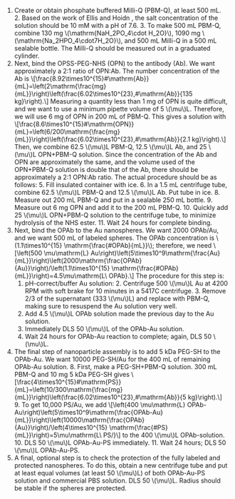 1. Create or obtain phosphate buffered Milli-Q (PBM-Q), at least 500 mL.
	2. Based on the work of Ellis and Hoidn [](#hoidnellis), the salt concentration of the solution should be 10 mM with a pH of 7.6.
	3. To make 500 mL PBM-Q, combine 130 mg \\(\mathrm{NaH_2PO_4\cdot H_2O}\\), 1090 mg \\(\mathrm{Na_2HPO_4\cdot7H_2O}\\), and 500 mL Milli-Q in a 500 mL sealable bottle. The Milli-Q should be measured out in a graduated cylinder.
4. Next, bind the OPSS-PEG-NHS (OPN) to the antibody (Ab). We want approximately a 2:1 ratio of OPN:Ab. The number concentration of the Ab is \\[\frac{8.92\times10^{15}\#\mathrm{Ab}}{mL}=\left(2\mathrm{\frac{mg}{mL}}\right)\left(\frac{6.02\times10^{23}\,\#\mathrm{Ab}}{135 kg}\right).\\]
	Measuring a quantity less than 1 mg of OPN is quite difficult, and we want to use a minimum pipette volume of 5 \\(\mu\\)L. Therefore, we will use 6 mg of OPN in 200 mL of PBM-Q. This gives a solution with 
\\[\frac{8.6\times10^{15}\#\mathrm{OPN}}{mL}=\left(6/200\mathrm{\frac{mg}{mL}}\right)\left(\frac{6.02\times10^{23}\,\#\mathrm{Ab}}{2.1 kg}\right).\\]
Then, we combine 62.5 \\(\mu\\)L PBM-Q, 12.5 \\(\mu\\)L Ab, and 25 \\(\mu\\)L OPN+PBM-Q solution. Since the concentration of the Ab and OPN are approximately the same, and the volume used of the OPN+PBM-Q solution is double that of the Ab, there should be approximately a 2:1 OPN:Ab ratio. The actual procedure should be as follows:
	5. Fill insulated container with ice.
	6. In a 1.5 mL centrifuge tube, combine 62.5 \\(\mu\\)L PBM-Q and 12.5 \\(\mu\\)L Ab. Put tube in ice.
	8. Measure out 200 mL PBM-Q and put in a sealable 250 mL bottle.
	9. Measure out 6 mg OPN and add it to the 200 mL PBM-Q.
	10. Quickly add 25 \\(\mu\\)L OPN+PBM-Q solution to the centrifuge tube, to minimize hydrolysis of the NHS ester.
	11. Wait 24 hours for complete binding.
12. Next, bind the OPAb to the Au nanospheres. We want 2000 OPAb/Au, and we want 500 mL of labeled spheres. The OPAb concentration is \\(1.1\times10^{15} \mathrm{\frac{\#OPAb}{mL}}\\); therefore, we need 
\\[\left(500 \mu\mathrm{L} Au\right)\left(5\times10^9\mathrm{\frac{Au}{mL}}\right)\left(2000\mathrm{\frac{OPAb}{Au}}\right)/\left(1.1\times10^{15} \mathrm{\frac{\#OPAb}{mL}}\right)=4.5\mu\mathrm{L\ OPAb}.\\] The procedure for this step is:
	1. pH-correct/buffer Au solution:
		2. Centrifuge 500 \\(\mu\\)L Au at 4200 RPM with soft brake for 10 minutes in a 5417C centrifuge.
		3. Remove 2/3 of the supernatant (333 \\(\mu\\)L) and replace with PBM-Q, making sure to resuspend the Au solution very well.
	4. Add 4.5 \\(\mu\\)L OPAb solution made the previous day to the Au solution.
	5. Immediately DLS 50 \\(\mu\\)L of the OPAb-Au solution.
	6. Wait 24 hours for OPAb-Au reaction to complete; again, DLS 50 \\(\mu\\)L.
7. The final step of nanoparticle assembly is to add 5 kDa PEG-SH to the OPAb-Au. We want 10000 PEG-SH/Au for the 400 mL of remaining OPAb-Au solution.
	8. First, make a PEG-SH+PBM-Q solution. 300 mL PBM-Q and 10 mg 5 kDa PEG-SH gives \\[\frac{4\times10^{15}\#\mathrm{PS}}{mL}=\left(10/300\mathrm{\frac{mg}{mL}}\right)\left(\frac{6.02\times10^{23}\,\#\mathrm{Ab}}{5 kg}\right).\\]
	9. To get 10,000 PS/Au, we add
	\\[\left(400 \mu\mathrm{L} OPAb-Au\right)\left(5\times10^9\mathrm{\frac{OPAb-Au}{mL}}\right)\left(10000\mathrm{\frac{OPAb}{Au}}\right)/\left(4\times10^{15} \mathrm{\frac{\#PS}{mL}}\right)=5\mu\mathrm{L\ PS/}\\]
	to the 400 \\(\mu\\)L OPAb-solution.
	10. DLS 50 \\(\mu\\)L OPAb-Au-PS immediately.
	11. Wait 24 hours; DLS 50 \\(\mu\\)L OPAb-Au-PS.
12. A final, optional step is to check the protection of the fully labeled and protected nanospheres. To do this, obtain a new centrifuge tube and put at least equal volumes (at least 50 \\(\mu\\)L) of both OPAb-Au-PS solution and commercial PBS solution. DLS 50 \\(\mu\\)L. Radius should be stable if the spheres are protected.